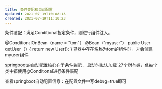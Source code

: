 ```yaml
---
title: 条件装配和自动配置
updated: 2021-07-19T10:08:13
created: 2021-07-19T11:10:23
---
```


条件装配：满足Conditional指定条件，则进行组件注入。

@ConditionalOnBean（name = "tom"）
@Bean（"myuser"）
public User getUser（）{
return new User();
}
容器中存在名称为tom的组件时，才会创建myuser组件

springboot的自动配置核心在于条件装配：
启动时默认加载127个所有类，但每个类中都使用@Conditional进行条件装配

查看springboot自动配置信息：在配置文件中写debug=true即可
